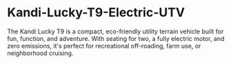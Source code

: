 # Kandi-Lucky-T9-Electric-UTV
The Kandi Lucky T9 is a compact, eco-friendly utility terrain vehicle built for fun, function, and adventure. With seating for two, a fully electric motor, and zero emissions, it's perfect for recreational off-roading, farm use, or neighborhood cruising.
